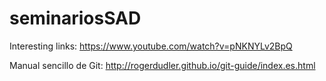 # seminariosSAD

Interesting links: https://www.youtube.com/watch?v=pNKNYLv2BpQ

Manual sencillo de Git: http://rogerdudler.github.io/git-guide/index.es.html

